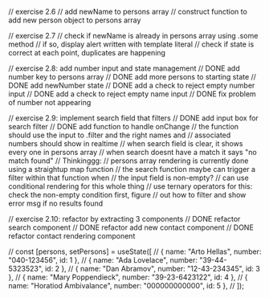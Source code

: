   // exercise 2.6
  // add newName to persons array
  // construct function to add new person object to persons array

  // exercise 2.7
  // check if newName is already in persons array using .some method
  // if so, display alert written with template literal
  // check if state is correct at each point, duplicates are happening

  // exercise 2.8: add number input and state management
  // DONE add number key to persons array
  // DONE add more persons to starting state
  // DONE add newNumber state
  // DONE add a check to reject empty number input
  // DONE add a check to reject empty name input
  // DONE fix problem of number not appearing

  // exercise 2.9: implement search field that filters
  // DONE add input box for search filter
  // DONE add function to handle onChange
  // the function should use the input to .filter and the right names and
  // associated numbers should show in realtime
  // when search field is clear, it shows every one in persons array
  // when search doesnt have a match it says "no match found"
  // Thinkinggg:
  // persons array rendering is currently done using a straightup map function
  // the search function maybe can trigger a filter within that function when
  // the input field is non-empty?
  // can use conditional rendering for this whole thing
  // use ternary operators for this: check the non-empty condition first, figure
  // out how to filter and show error msg if no results found

  // exercise 2.10: refactor by extracting 3 components
  // DONE refactor search component
  // DONE refactor add new contact component
  // DONE refactor contact rendering component

  // const [persons, setPersons] = useState([
  //   { name: "Arto Hellas", number: "040-123456", id: 1 },
  //   { name: "Ada Lovelace", number: "39-44-5323523", id: 2 },
  //   { name: "Dan Abramov", number: "12-43-234345", id: 3 },
  //   { name: "Mary Poppendieck", number: "39-23-6423122", id: 4 },
  //   { name: "Horatiod Ambivalance", number: "000000000000", id: 5 },
  // ]);
